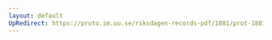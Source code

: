 ```yaml
---
layout: default
UpRedirect: https://pruto.im.uu.se/riksdagen-records-pdf/1881/prot-1881--ak--015/prot-1881--ak--015_019.pdf
---
```

